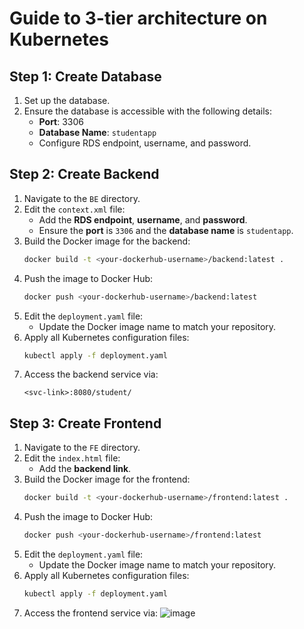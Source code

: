 # Guide to 3-tier architecture on Kubernetes

## Step 1: Create Database
1. Set up the database.
2. Ensure the database is accessible with the following details:
   - **Port**: 3306
   - **Database Name**: `studentapp`
   - Configure RDS endpoint, username, and password.

## Step 2: Create Backend
1. Navigate to the `BE` directory.
2. Edit the `context.xml` file:
   - Add the **RDS endpoint**, **username**, and **password**.
   - Ensure the **port** is `3306` and the **database name** is `studentapp`.
3. Build the Docker image for the backend:
   ```bash
   docker build -t <your-dockerhub-username>/backend:latest .
   ```
4. Push the image to Docker Hub:
   ```bash
   docker push <your-dockerhub-username>/backend:latest
   ```
5. Edit the `deployment.yaml` file:
   - Update the Docker image name to match your repository.
6. Apply all Kubernetes configuration files:
   ```bash
   kubectl apply -f deployment.yaml
   ```
7. Access the backend service via:
   ```
   <svc-link>:8080/student/
   ```

## Step 3: Create Frontend
1. Navigate to the `FE` directory.
2. Edit the `index.html` file:
   - Add the **backend link**.
3. Build the Docker image for the frontend:
   ```bash
   docker build -t <your-dockerhub-username>/frontend:latest .
   ```
4. Push the image to Docker Hub:
   ```bash
   docker push <your-dockerhub-username>/frontend:latest
   ```
5. Edit the `deployment.yaml` file:
   - Update the Docker image name to match your repository.
6. Apply all Kubernetes configuration files:
   ```bash
   kubectl apply -f deployment.yaml
   ```
7. Access the frontend service via:
![image](https://github.com/user-attachments/assets/53b6a7fb-7e5f-4eaf-8a19-557add8d82b0)


 
